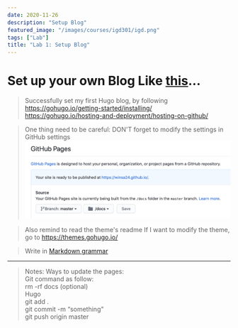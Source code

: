 ```yaml
---
date: 2020-11-26
description: "Setup Blog"
featured_image: "/images/courses/igd301/igd.png"
tags: ["Lab"]
title: "Lab 1: Setup Blog"
---
```

# Set up your own Blog Like [this](https://winsa24.github.io/)...

>Successfully set my first Hugo blog, by following
<https://gohugo.io/getting-started/installing/>
<https://gohugo.io/hosting-and-deployment/hosting-on-github/>

>One thing need to be careful:
DON'T forget to modify the settings in GitHub settings
![avatar](/images/courses/igd301/P1/Settings.png)

>Also remind to read the theme's readme
If I want to modify the theme, go to <https://themes.gohugo.io/>

>Write in [Markdown grammar](https://www.runoob.com/markdown/md-tutorial.html)


***
>Notes: 
Ways to update the pages:  
Git command as follow:  
rm -rf docs (optional)  
Hugo  
git add .  
git commit -m “something"  
git push origin master  
